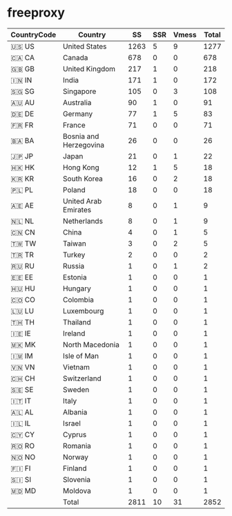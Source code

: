 # freeproxy

|CountryCode|Country|SS|SSR|Vmess|Total|
|  ----  | ----  |  ----  | ----  |  ----  | ----  |
|🇺🇸 US|United States|1263|5|9|1277|
|🇨🇦 CA|Canada|678|0|0|678|
|🇬🇧 GB|United Kingdom|217|1|0|218|
|🇮🇳 IN|India|171|1|0|172|
|🇸🇬 SG|Singapore|105|0|3|108|
|🇦🇺 AU|Australia|90|1|0|91|
|🇩🇪 DE|Germany|77|1|5|83|
|🇫🇷 FR|France|71|0|0|71|
|🇧🇦 BA|Bosnia and Herzegovina|26|0|0|26|
|🇯🇵 JP|Japan|21|0|1|22|
|🇭🇰 HK|Hong Kong|12|1|5|18|
|🇰🇷 KR|South Korea|16|0|2|18|
|🇵🇱 PL|Poland|18|0|0|18|
|🇦🇪 AE|United Arab Emirates|8|0|1|9|
|🇳🇱 NL|Netherlands|8|0|1|9|
|🇨🇳 CN|China|4|0|1|5|
|🇹🇼 TW|Taiwan|3|0|2|5|
|🇹🇷 TR|Turkey|2|0|0|2|
|🇷🇺 RU|Russia|1|0|1|2|
|🇪🇪 EE|Estonia|1|0|0|1|
|🇭🇺 HU|Hungary|1|0|0|1|
|🇨🇴 CO|Colombia|1|0|0|1|
|🇱🇺 LU|Luxembourg|1|0|0|1|
|🇹🇭 TH|Thailand|1|0|0|1|
|🇮🇪 IE|Ireland|1|0|0|1|
|🇲🇰 MK|North Macedonia|1|0|0|1|
|🇮🇲 IM|Isle of Man|1|0|0|1|
|🇻🇳 VN|Vietnam|1|0|0|1|
|🇨🇭 CH|Switzerland|1|0|0|1|
|🇸🇪 SE|Sweden|1|0|0|1|
|🇮🇹 IT|Italy|1|0|0|1|
|🇦🇱 AL|Albania|1|0|0|1|
|🇮🇱 IL|Israel|1|0|0|1|
|🇨🇾 CY|Cyprus|1|0|0|1|
|🇷🇴 RO|Romania|1|0|0|1|
|🇳🇴 NO|Norway|1|0|0|1|
|🇫🇮 FI|Finland|1|0|0|1|
|🇸🇮 SI|Slovenia|1|0|0|1|
|🇲🇩 MD|Moldova|1|0|0|1|
||Total|2811|10|31|2852|
